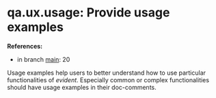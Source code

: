 # qa.ux.usage: Provide usage examples

**References:**

- in branch [main](https://github.com/mhatzl/evident/tree/main): 20

Usage examples help users to better understand how to use particular functionalities of *evident*. 
Especially common or complex functionalities should have usage examples in their doc-comments.
